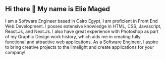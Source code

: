 ## Hi there 👋 My name is Elie Maged

I am a Software Engineer based in Cairo Egypt, I am proficient in Front End Web Development. I posses extensive knowledge in HTML, CSS, Javascript, React.Js, and Next.Js. I also have great experience with Photoshop as part of my Graphic Design work history, which aids me in creating fully functional and attractive web applications. As a Software Engineer, I aspire to bring creative projects to the limelight and create applications for your company!


